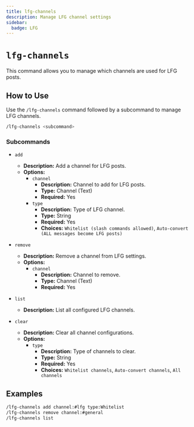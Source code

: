 ```yaml
---
title: lfg-channels
description: Manage LFG channel settings
sidebar:
  badge: LFG
---
```


# `lfg-channels`

This command allows you to manage which channels are used for LFG posts.

## How to Use

Use the `/lfg-channels` command followed by a subcommand to manage LFG channels.

```sh
/lfg-channels <subcommand>
```

### Subcommands

*   `add`
    *   **Description:** Add a channel for LFG posts.
    *   **Options:**
        *   `channel`
            *   **Description:** Channel to add for LFG posts.
            *   **Type:** Channel (Text)
            *   **Required:** Yes
        *   `type`
            *   **Description:** Type of LFG channel.
            *   **Type:** String
            *   **Required:** Yes
            *   **Choices:** `Whitelist (slash commands allowed)`, `Auto-convert (ALL messages become LFG posts)`

*   `remove`
    *   **Description:** Remove a channel from LFG settings.
    *   **Options:**
        *   `channel`
            *   **Description:** Channel to remove.
            *   **Type:** Channel (Text)
            *   **Required:** Yes

*   `list`
    *   **Description:** List all configured LFG channels.

*   `clear`
    *   **Description:** Clear all channel configurations.
    *   **Options:**
        *   `type`
            *   **Description:** Type of channels to clear.
            *   **Type:** String
            *   **Required:** Yes
            *   **Choices:** `Whitelist channels`, `Auto-convert channels`, `All channels`

## Examples

```sh
/lfg-channels add channel:#lfg type:Whitelist
/lfg-channels remove channel:#general
/lfg-channels list
```
